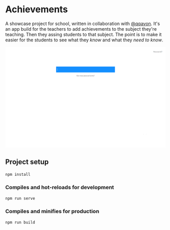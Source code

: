 # Achievements
A showcase project for school, written in collaboration with [@qqavon](https://github.com/qqavon).
It's an app build for the teachers to add achievements to the subject they're teaching. Then they assing students to that subject.
The point is to make it easier for the students to see what they *know* and what they *need to know*.

![Screenshot](./public/screenshots/Untitled.png)

## Project setup
```
npm install
```

### Compiles and hot-reloads for development
```
npm run serve
```

### Compiles and minifies for production
```
npm run build
```


